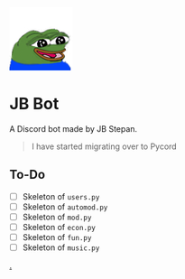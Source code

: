 ![Happy Pepe](images/PepeHappy.png)<br>
# JB Bot
A Discord bot made by JB Stepan.

> I have started migrating over to Pycord
## To-Do
- [ ] Skeleton of `users.py`
- [ ] Skeleton of `automod.py`
- [ ] Skeleton of `mod.py`
- [ ] Skeleton of `econ.py`
- [ ] Skeleton of `fun.py`
- [ ] Skeleton of `music.py`

[.](https://discord.gg/nV44whXFtH)
 
